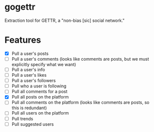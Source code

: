 # gogettr
Extraction tool for GETTR, a "non-bias [sic] social network."

# Features

- [x] Pull a user's posts
- [ ] Pull a user's comments (looks like comments are posts, but we must explicitly specify what we want)
- [ ] Pull a user's info
- [ ] Pull a user's likes
- [ ] Pull a user's followers
- [ ] Pull who a user is following
- [ ] Pull all comments for a post
- [x] Pull all posts on the platform
- [ ] Pull all comments on the platform (looks like comments are posts, so this is redundant)
- [ ] Pull all users on the platform
- [ ] Pull trends
- [ ] Pull suggested users